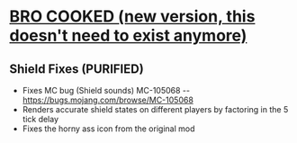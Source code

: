 # [BRO COOKED (new version, this doesn't need to exist anymore)](https://modrinth.com/mod/complete-shield-fixes)

## Shield Fixes (PURIFIED)

 + Fixes MC bug (Shield sounds) MC-105068 -- https://bugs.mojang.com/browse/MC-105068
 + Renders accurate shield states on different players by factoring in the 5 tick delay
 + Fixes the horny ass icon from the original mod

